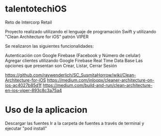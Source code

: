 # talentotechiOS
Reto de Intercorp Retail

Proyecto realizado utilizando el lenguaje de programación Swift y utilizando "Clean Architecture for iOS" patrón VIPER

Se realizaron las siguientes funcionalidades:

Autenticación con Google Firebase (Facebook y Número de celular)
Agregar clientes utilizando Google Firebase Real Time Data Base
Las opciones que presentan son Crear, Listar, Cerrar Sesión

https://github.com/raywenderlich/SC_SusmitaHorrow/wiki/Clean-Architecture-for-iOS
https://medium.com/inloopx/cleaner-architecture-on-ios-ac4027b85d1f
https://medium.com/build-and-run/clean-architecture-en-ios-viper-893c8c3a75a4


# Uso de la aplicacion
Descargar las fuentes
Ir a la carpeta de fuentes a través  de terminal y ejecutar "pod install"

